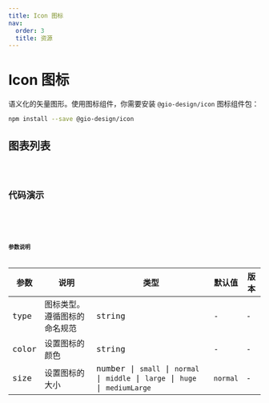 ```yaml
---
title: Icon 图标
nav:
  order: 3
  title: 资源
---
```


# Icon 图标
语义化的矢量图形。使用图标组件，你需要安装 `@gio-design/icon` 图标组件包：
```bash
npm install --save @gio-design/icon
```

## 图表列表
<code src="./iconDemos/list.tsx" inline />

## 代码演示
<code src="./iconDemos/basic.tsx" title="基本用法" desc="使用 `Icon` 标签声明组件，指定图标对应的 `type` 属性。" />
<code src="./iconDemos/color.tsx" title="多色图标" desc="可以通过 `color` 属性来设置图标颜色。" />
<code src="./iconDemos/size.tsx" title="图标大小" desc="可以通过 `size` 属性来设置图标大小。" />

## 参数说明
| 参数 | 说明 | 类型 | 默认值 | 版本 |
| --- | --- | --- | --- | --- |
| type | 图标类型。遵循图标的命名规范 | string | - | - |
| color | 设置图标的颜色 | string | - | - |
| size | 设置图标的大小 | number \| `small` \| `normal` \| `middle` \| `large` \| `huge` \| `mediumLarge` | `normal` | - |
